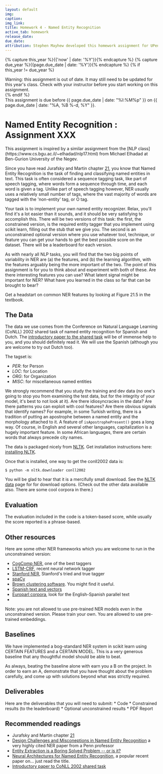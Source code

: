 ```yaml
---
layout: default
img: 
caption: 
img_link:   
title: Homework 4 - Named Entity Recognition
active_tab: homework
release_date: 
due_date: 
attribution: Stephen Mayhew developed this homework assignment for UPenn's CIS 530 class in Spring 2018.
---
```



<!-- Check whether the assignment is up to date -->
{% capture this_year %}{{'now' | date: '%Y'}}{% endcapture %}
{% capture due_year %}{{page.due_date | date: '%Y'}}{% endcapture %}
{% if this_year != due_year %} 
<div class="alert alert-danger">
Warning: this assignment is out of date.  It may still need to be updated for this year's class.  Check with your instructor before you start working on this assignment.
</div>
{% endif %}
<!-- End of check whether the assignment is up to date -->

<div class="alert alert-info">
This assignment is due before {{ page.due_date | date: "%I:%M%p" }} on {{ page.due_date | date: "%A, %B %-d, %Y" }}.
</div>

Named Entity Recognition <span class="text-muted">: Assignment XXX</span>
=============================================================

<div class="alert alert-warning">
This assignment is inspired by a similar assignment from the [NLP class](https://www.cs.bgu.ac.il/~elhadad/nlp17.html) from Michael Elhadad at Ben-Gurion University of the Negev.
</div>

Since you have read Jurafsky and Martin chapter [21](https://web.stanford.edu/~jurafsky/slp3/21.pdf), you know that Named Entity Recognition is the task of finding and classifying named entities in text. This task is often considered a sequence tagging task, like part of speech tagging, where words form a sequence through time, and each word is given a tag. Unlike part of speech tagging however, NER usually uses a relatively small number of tags, where the vast majority of words are tagged with the 'non-entity' tag, or O tag.

Your task is to implement your own named entity recognizer. Relax, you'll find it's a lot easier than it sounds, and it should be very satisfying to accomplish this. There will be two versions of this task: the first, the constrained version, is the required entity tagger that you implement using scikit learn, filling out the stub that we give you. The second is an unconstrained optional version where you use whatever tool, technique, or feature you can get your hands to get the best possible score on the dataset. There will be a leaderboard for each version.

As with nearly all NLP tasks, you will find that the two big points of variability in NER are (a) the features, and (b) the learning algorithm, with the features arguably being the more important of the two. The point of this assignment is for you to think about and experiment with both of these. Are there interesting features you can use? What latent signal might be important for NER? What have you learned in the class so far that can be brought to bear?

Get a headstart on common NER features by looking at Figure 21.5 in the textbook. 


## The Data

The data we use comes from the Conference on Natural Language Learning (CoNLL) 2002 shared task of named entity recognition for Spanish and Dutch. The [introductory paper to the shared task](http://www.aclweb.org/anthology/W02-2024) will be of immense help to you, and you should definitely read it. We will use the Spanish (although you are welcome to try out Dutch too).  

The tagset is:
* *PER*: for Person
* *LOC*: for Location
* *ORG*: for Organization
* *MISC*: for miscellaneous named entities

We strongly recommend that you study the training and dev data (no one's going to stop you from examining the test data, but for the integrity of your model, it's best to not look at it). Are there idiosyncracies in the data? Are there patterns you can exploit with cool features? Are there obvious signals that identify names? For example, in some Turkish writing, there is a tradition of putting an apostrophe between a named entity and the morphology attached to it. A feature of `isApostrophePresent()` goes a long way. Of course, in English and several other languages, capitalization is a hugely important feature. In some African languages, there are certain words that always precede city names. 

The data is packaged nicely from [NLTK](http://www.nltk.org/). Get installation instructions here: [installing NLTK](http://www.nltk.org/install.html).

Once that is installed, one way to get the conll2002 data is:

```
$ python -m nltk.downloader conll2002
```

You will be glad to hear that it is a mercifully small download. See the [NLTK data](http://www.nltk.org/data) page for for download options. (Check out the other data available also. There are some cool corpora in there.)

## Evaluation

The evaluation included in the code is a token-based score, while usually the score reported is a phrase-based.

## Other resources

Here are some other NER frameworks which you are welcome to run in the unconstrained version:
* [CogComp NER](https://github.com/CogComp/cogcomp-nlp/tree/master/ner), one of the best taggers
* [LSTM-CRF](https://github.com/glample/tagger), recent neural network tagger
* [Stanford NER](https://nlp.stanford.edu/software/CRF-NER.shtml), Stanford's tried and true tagger
* [spaCy](https://spacy.io/usage/training)
* [Brown clustering software](https://github.com/percyliang/brown-cluster). You might find it useful.
* [Spanish text and vectors](http://crscardellino.me/SBWCE/)
* [Europarl corpora](http://www.statmt.org/europarl/), look for the English-Spanish parallel text
* 

Note: you are not allowed to use pre-trained NER models even in the unconstrained version. Please train your own. You are allowed to use pre-trained embeddings.

## Baselines

We have implemented a bog-standard NER system in scikit learn using CERTAIN FEATURES and a CERTAIN MODEL. This is a very generous baseline that any thoughtful model should be able to beat. 

As always, beating the baseline alone with earn you a B on the project. In order to earn an A, demonstrate that you have thought about the problem carefully, and come up with solutions beyond what was strictly required. 


## Deliverables 
<div class="alert alert-warning" markdown="1">
Here are the deliverables that you will need to submit:
* Code
* Constrained results (to the leaderboard)
* Optional unconstrained results
* PDF Report
</div>

## Recommended readings
* Jurafsky and Martin chapter [21](https://web.stanford.edu/~jurafsky/slp3/21.pdf)
* [Design Challenges and Misconeptions in Named Entity Recognition](http://cogcomp.org/papers/RatinovRo09.pdf) a very highly cited NER paper from a Penn professor
* [Entity Extraction is a Boring Solved Problem -- or is it?](https://aclanthology.info/pdf/N/N07/N07-2046.pdf)
* [Neural Architectures for Named Entity Recognition](https://arxiv.org/abs/1603.01360), a popular recent paper on... just read the title.
* [Introductory paper to CoNLL 2002 shared task](http://www.aclweb.org/anthology/W02-2024)
